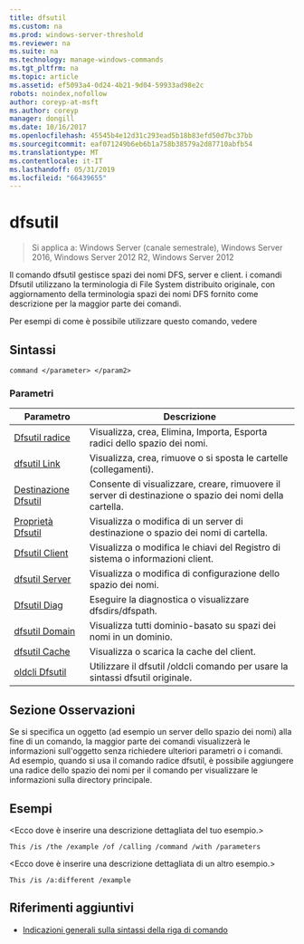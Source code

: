 ```yaml
---
title: dfsutil
ms.custom: na
ms.prod: windows-server-threshold
ms.reviewer: na
ms.suite: na
ms.technology: manage-windows-commands
ms.tgt_pltfrm: na
ms.topic: article
ms.assetid: ef5093a4-0d24-4b21-9d04-59933ad98e2c
robots: noindex,nofollow
author: coreyp-at-msft
ms.author: coreyp
manager: dongill
ms.date: 10/16/2017
ms.openlocfilehash: 45545b4e12d31c293ead5b18b83efd50d7bc37bb
ms.sourcegitcommit: eaf071249b6eb6b1a758b38579a2d87710abfb54
ms.translationtype: MT
ms.contentlocale: it-IT
ms.lasthandoff: 05/31/2019
ms.locfileid: "66439655"
---
```

# <a name="dfsutil"></a>dfsutil

>Si applica a: Windows Server (canale semestrale), Windows Server 2016, Windows Server 2012 R2, Windows Server 2012

Il comando dfsutil gestisce spazi dei nomi DFS, server e client. i comandi Dfsutil utilizzano la terminologia di File System distribuito originale, con aggiornamento della terminologia spazi dei nomi DFS fornito come descrizione per la maggior parte dei comandi.

Per esempi di come è possibile utilizzare questo comando, vedere 

## <a name="syntax"></a>Sintassi

```
command </parameter> </param2>
```

### <a name="parameters"></a>Parametri

|Parametro|Descrizione|
|-------|--------|
|[Dfsutil radice](dfsutil-root.md)|Visualizza, crea, Elimina, Importa, Esporta radici dello spazio dei nomi.|
|[dfsutil Link](dfsutil-link.md)|Visualizza, crea, rimuove o si sposta le cartelle \(collegamenti\).|
|[Destinazione Dfsutil](dfsutil-target.md)|Consente di visualizzare, creare, rimuovere il server di destinazione o spazio dei nomi della cartella.|
|[Proprietà Dfsutil](dfsutil-property.md)|Visualizza o modifica di un server di destinazione o spazio dei nomi di cartella.|
|[Dfsutil Client](dfsutil-client.md)|Visualizza o modifica le chiavi del Registro di sistema o informazioni client.|
|[dfsutil Server](dfsutil-server.md)|Visualizza o modifica di configurazione dello spazio dei nomi.|
|[Dfsutil Diag](dfsutil-diag.md)|Eseguire la diagnostica o visualizzare dfsdirs\/dfspath.|
|[dfsutil Domain](dfsutil-domain.md)|Visualizza tutti dominio\-basato su spazi dei nomi in un dominio.|
|[dfsutil Cache](dfsutil-cache.md)|Visualizza o scarica la cache del client.|
|[oldcli Dfsutil](dfsutil-oldcli.md)|Utilizzare il dfsutil \/oldcli comando per usare la sintassi dfsutil originale.|

## <a name="remarks-optional-section"></a>Sezione Osservazioni <optional section>
Se si specifica un oggetto \(ad esempio un server dello spazio dei nomi\) alla fine di un comando, la maggior parte dei comandi visualizzerà le informazioni sull'oggetto senza richiedere ulteriori parametri o i comandi. Ad esempio, quando si usa il comando radice dfsutil, è possibile aggiungere una radice dello spazio dei nomi per il comando per visualizzare le informazioni sulla directory principale.

## <a name="BKMK_Examples"></a>Esempi
&lt;Ecco dove è inserire una descrizione dettagliata del tuo esempio.&gt;

```
This /is /the /example /of /calling /command /with /parameters
```

&lt;Ecco dove è inserire una descrizione dettagliata di un altro esempio.&gt;

```
This /is /a:different /example
```

## <a name="additional-references"></a>Riferimenti aggiuntivi

-   [Indicazioni generali sulla sintassi della riga di comando](command-line-syntax-key.md)


